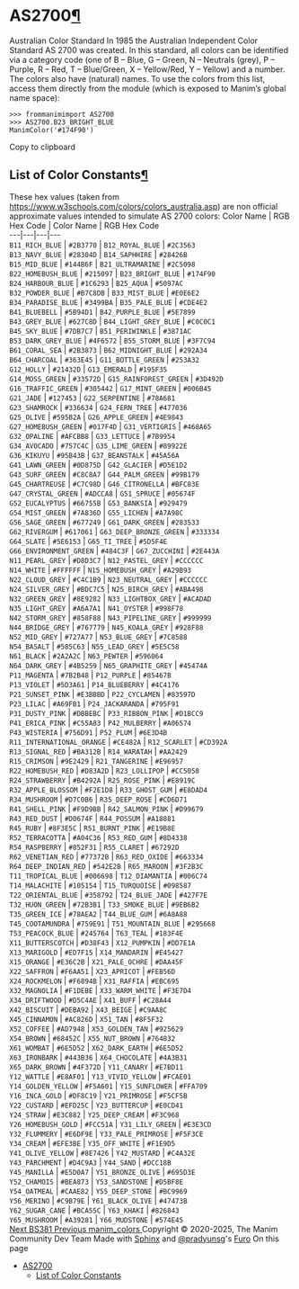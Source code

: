 
# AS2700[¶](https://docs.manim.community/en/stable/reference/<#module-manim.utils.color.AS2700> "Link to this heading")
Australian Color Standard
In 1985 the Australian Independent Color Standard AS 2700 was created. In this standard, all colors can be identified via a category code (one of B – Blue, G – Green, N – Neutrals (grey), P – Purple, R – Red, T – Blue/Green, X – Yellow/Red, Y – Yellow) and a number. The colors also have (natural) names.
To use the colors from this list, access them directly from the module (which is exposed to Manim’s global name space):
```
>>> frommanimimport AS2700
>>> AS2700.B23_BRIGHT_BLUE
ManimColor('#174F90')

```
Copy to clipboard
## List of Color Constants[¶](https://docs.manim.community/en/stable/reference/<#list-of-color-constants> "Link to this heading")
These hex values (taken from <https://www.w3schools.com/colors/colors_australia.asp>) are non official approximate values intended to simulate AS 2700 colors:
Color Name | RGB Hex Code | Color Name | RGB Hex Code  
---|---|---|---  
`B11_RICH_BLUE` | `#2B3770` | `B12_ROYAL_BLUE` | `#2C3563`  
`B13_NAVY_BLUE` | `#28304D` | `B14_SAPHHIRE` | `#28426B`  
`B15_MID_BLUE` | `#144B6F` | `B21_ULTRAMARINE` | `#2C5098`  
`B22_HOMEBUSH_BLUE` | `#215097` | `B23_BRIGHT_BLUE` | `#174F90`  
`B24_HARBOUR_BLUE` | `#1C6293` | `B25_AQUA` | `#5097AC`  
`B32_POWDER_BLUE` | `#B7C8DB` | `B33_MIST_BLUE` | `#E0E6E2`  
`B34_PARADISE_BLUE` | `#3499BA` | `B35_PALE_BLUE` | `#CDE4E2`  
`B41_BLUEBELL` | `#5B94D1` | `B42_PURPLE_BLUE` | `#5E7899`  
`B43_GREY_BLUE` | `#627C8D` | `B44_LIGHT_GREY_BLUE` | `#C0C0C1`  
`B45_SKY_BLUE` | `#7DB7C7` | `B51_PERIWINKLE` | `#3871AC`  
`B53_DARK_GREY_BLUE` | `#4F6572` | `B55_STORM_BLUE` | `#3F7C94`  
`B61_CORAL_SEA` | `#2B3873` | `B62_MIDNIGHT_BLUE` | `#292A34`  
`B64_CHARCOAL` | `#363E45` | `G11_BOTTLE_GREEN` | `#253A32`  
`G12_HOLLY` | `#21432D` | `G13_EMERALD` | `#195F35`  
`G14_MOSS_GREEN` | `#33572D` | `G15_RAINFOREST_GREEN` | `#3D492D`  
`G16_TRAFFIC_GREEN` | `#305442` | `G17_MINT_GREEN` | `#006B45`  
`G21_JADE` | `#127453` | `G22_SERPENTINE` | `#78A681`  
`G23_SHAMROCK` | `#336634` | `G24_FERN_TREE` | `#477036`  
`G25_OLIVE` | `#595B2A` | `G26_APPLE_GREEN` | `#4E9843`  
`G27_HOMEBUSH_GREEN` | `#017F4D` | `G31_VERTIGRIS` | `#468A65`  
`G32_OPALINE` | `#AFCBB8` | `G33_LETTUCE` | `#7B9954`  
`G34_AVOCADO` | `#757C4C` | `G35_LIME_GREEN` | `#89922E`  
`G36_KIKUYU` | `#95B43B` | `G37_BEANSTALK` | `#45A56A`  
`G41_LAWN_GREEN` | `#0D875D` | `G42_GLACIER` | `#D5E1D2`  
`G43_SURF_GREEN` | `#C8C8A7` | `G44_PALM_GREEN` | `#99B179`  
`G45_CHARTREUSE` | `#C7C98D` | `G46_CITRONELLA` | `#BFC83E`  
`G47_CRYSTAL_GREEN` | `#ADCCA8` | `G51_SPRUCE` | `#05674F`  
`G52_EUCALYPTUS` | `#66755B` | `G53_BANKSIA` | `#929479`  
`G54_MIST_GREEN` | `#7A836D` | `G55_LICHEN` | `#A7A98C`  
`G56_SAGE_GREEN` | `#677249` | `G61_DARK_GREEN` | `#283533`  
`G62_RIVERGUM` | `#617061` | `G63_DEEP_BRONZE_GREEN` | `#333334`  
`G64_SLATE` | `#5E6153` | `G65_TI_TREE` | `#5D5F4E`  
`G66_ENVIRONMENT_GREEN` | `#484C3F` | `G67_ZUCCHINI` | `#2E443A`  
`N11_PEARL_GREY` | `#D8D3C7` | `N12_PASTEL_GREY` | `#CCCCCC`  
`N14_WHITE` | `#FFFFFF` | `N15_HOMEBUSH_GREY` | `#A29B93`  
`N22_CLOUD_GREY` | `#C4C1B9` | `N23_NEUTRAL_GREY` | `#CCCCCC`  
`N24_SILVER_GREY` | `#BDC7C5` | `N25_BIRCH_GREY` | `#ABA498`  
`N32_GREEN_GREY` | `#8E9282` | `N33_LIGHTBOX_GREY` | `#ACADAD`  
`N35_LIGHT_GREY` | `#A6A7A1` | `N41_OYSTER` | `#998F78`  
`N42_STORM_GREY` | `#858F88` | `N43_PIPELINE_GREY` | `#999999`  
`N44_BRIDGE_GREY` | `#767779` | `N45_KOALA_GREY` | `#928F88`  
`N52_MID_GREY` | `#727A77` | `N53_BLUE_GREY` | `#7C8588`  
`N54_BASALT` | `#585C63` | `N55_LEAD_GREY` | `#5E5C58`  
`N61_BLACK` | `#2A2A2C` | `N63_PEWTER` | `#596064`  
`N64_DARK_GREY` | `#4B5259` | `N65_GRAPHITE_GREY` | `#45474A`  
`P11_MAGENTA` | `#7B2B48` | `P12_PURPLE` | `#85467B`  
`P13_VIOLET` | `#5D3A61` | `P14_BLUEBERRY` | `#4C4176`  
`P21_SUNSET_PINK` | `#E3BBBD` | `P22_CYCLAMEN` | `#83597D`  
`P23_LILAC` | `#A69FB1` | `P24_JACKARANDA` | `#795F91`  
`P31_DUSTY_PINK` | `#DBBEBC` | `P33_RIBBON_PINK` | `#D1BCC9`  
`P41_ERICA_PINK` | `#C55A83` | `P42_MULBERRY` | `#A06574`  
`P43_WISTERIA` | `#756D91` | `P52_PLUM` | `#6E3D4B`  
`R11_INTERNATIONAL_ORANGE` | `#CE482A` | `R12_SCARLET` | `#CD392A`  
`R13_SIGNAL_RED` | `#BA312B` | `R14_WARATAH` | `#AA2429`  
`R15_CRIMSON` | `#9E2429` | `R21_TANGERINE` | `#E96957`  
`R22_HOMEBUSH_RED` | `#D83A2D` | `R23_LOLLIPOP` | `#CC5058`  
`R24_STRAWBERRY` | `#B4292A` | `R25_ROSE_PINK` | `#E8919C`  
`R32_APPLE_BLOSSOM` | `#F2E1D8` | `R33_GHOST_GUM` | `#E8DAD4`  
`R34_MUSHROOM` | `#D7C0B6` | `R35_DEEP_ROSE` | `#CD6D71`  
`R41_SHELL_PINK` | `#F9D9BB` | `R42_SALMON_PINK` | `#D99679`  
`R43_RED_DUST` | `#D0674F` | `R44_POSSUM` | `#A18881`  
`R45_RUBY` | `#8F3E5C` | `R51_BURNT_PINK` | `#E19B8E`  
`R52_TERRACOTTA` | `#A04C36` | `R53_RED_GUM` | `#8D4338`  
`R54_RASPBERRY` | `#852F31` | `R55_CLARET` | `#67292D`  
`R62_VENETIAN_RED` | `#77372B` | `R63_RED_OXIDE` | `#663334`  
`R64_DEEP_INDIAN_RED` | `#542E2B` | `R65_MAROON` | `#3F2B3C`  
`T11_TROPICAL_BLUE` | `#006698` | `T12_DIAMANTIA` | `#006C74`  
`T14_MALACHITE` | `#105154` | `T15_TURQUOISE` | `#098587`  
`T22_ORIENTAL_BLUE` | `#358792` | `T24_BLUE_JADE` | `#427F7E`  
`T32_HUON_GREEN` | `#72B3B1` | `T33_SMOKE_BLUE` | `#9EB6B2`  
`T35_GREEN_ICE` | `#78AEA2` | `T44_BLUE_GUM` | `#6A8A88`  
`T45_COOTAMUNDRA` | `#759E91` | `T51_MOUNTAIN_BLUE` | `#295668`  
`T53_PEACOCK_BLUE` | `#245764` | `T63_TEAL` | `#183F4E`  
`X11_BUTTERSCOTCH` | `#D38F43` | `X12_PUMPKIN` | `#DD7E1A`  
`X13_MARIGOLD` | `#ED7F15` | `X14_MANDARIN` | `#E45427`  
`X15_ORANGE` | `#E36C2B` | `X21_PALE_OCHRE` | `#DAA45F`  
`X22_SAFFRON` | `#F6AA51` | `X23_APRICOT` | `#FEB56D`  
`X24_ROCKMELON` | `#F6894B` | `X31_RAFFIA` | `#EBC695`  
`X32_MAGNOLIA` | `#F1DEBE` | `X33_WARM_WHITE` | `#F3E7D4`  
`X34_DRIFTWOOD` | `#D5C4AE` | `X41_BUFF` | `#C28A44`  
`X42_BISCUIT` | `#DEBA92` | `X43_BEIGE` | `#C9AA8C`  
`X45_CINNAMON` | `#AC826D` | `X51_TAN` | `#8F5F32`  
`X52_COFFEE` | `#AD7948` | `X53_GOLDEN_TAN` | `#925629`  
`X54_BROWN` | `#68452C` | `X55_NUT_BROWN` | `#764832`  
`X61_WOMBAT` | `#6E5D52` | `X62_DARK_EARTH` | `#6E5D52`  
`X63_IRONBARK` | `#443B36` | `X64_CHOCOLATE` | `#4A3B31`  
`X65_DARK_BROWN` | `#4F372D` | `Y11_CANARY` | `#E7BD11`  
`Y12_WATTLE` | `#E8AF01` | `Y13_VIVID_YELLOW` | `#FCAE01`  
`Y14_GOLDEN_YELLOW` | `#F5A601` | `Y15_SUNFLOWER` | `#FFA709`  
`Y16_INCA_GOLD` | `#DF8C19` | `Y21_PRIMROSE` | `#F5CF5B`  
`Y22_CUSTARD` | `#EFD25C` | `Y23_BUTTERCUP` | `#E0CD41`  
`Y24_STRAW` | `#E3C882` | `Y25_DEEP_CREAM` | `#F3C968`  
`Y26_HOMEBUSH_GOLD` | `#FCC51A` | `Y31_LILY_GREEN` | `#E3E3CD`  
`Y32_FLUMMERY` | `#E6DF9E` | `Y33_PALE_PRIMROSE` | `#F5F3CE`  
`Y34_CREAM` | `#EFE3BE` | `Y35_OFF_WHITE` | `#F1E9D5`  
`Y41_OLIVE_YELLOW` | `#8E7426` | `Y42_MUSTARD` | `#C4A32E`  
`Y43_PARCHMENT` | `#D4C9A3` | `Y44_SAND` | `#DCC18B`  
`Y45_MANILLA` | `#E5D0A7` | `Y51_BRONZE_OLIVE` | `#695D3E`  
`Y52_CHAMOIS` | `#BEA873` | `Y53_SANDSTONE` | `#D5BF8E`  
`Y54_OATMEAL` | `#CAAE82` | `Y55_DEEP_STONE` | `#BC9969`  
`Y56_MERINO` | `#C9B79E` | `Y61_BLACK_OLIVE` | `#47473B`  
`Y62_SUGAR_CANE` | `#BCA55C` | `Y63_KHAKI` | `#826843`  
`Y65_MUSHROOM` | `#A39281` | `Y66_MUDSTONE` | `#574E45`  
[ Next BS381 ](https://docs.manim.community/en/stable/reference/<manim.utils.color.BS381.html>) [ Previous manim_colors ](https://docs.manim.community/en/stable/reference/<manim.utils.color.manim_colors.html>)
Copyright © 2020-2025, The Manim Community Dev Team 
Made with [Sphinx](https://docs.manim.community/en/stable/reference/<https:/www.sphinx-doc.org/>) and [@pradyunsg](https://docs.manim.community/en/stable/reference/<https:/pradyunsg.me>)'s [Furo](https://docs.manim.community/en/stable/reference/<https:/github.com/pradyunsg/furo>)
On this page 
  * [AS2700](https://docs.manim.community/en/stable/reference/<#>)
    * [List of Color Constants](https://docs.manim.community/en/stable/reference/<#list-of-color-constants>)


